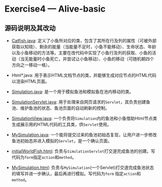 # Exercise4 — Alive-basic

## 源码说明及其改动

- [Catfish.java](./src/Catfish.java):
  定义了小鱼所对应的类，包含了其所在行及列的属性（可被外部获取以知晓）、剩余的能量（当能量不足时，小鱼不能移动）、生命状态、年龄以及小鱼移动的方法等。主要在改代码中实现了小鱼行及列的获取、小鱼的活动（当无能量时小鱼死亡，并尝试让小鱼移动）、小鱼的移动（可随机朝四个方向之一移动一格）。
- Html*.java: 用于表示HTML文档节点的类，并能够生成对应节点的HTML代码以渲染HTML页面。
- [Simulation.java](./src/Simulation.java): 是一个用于模拟鱼池和模拟鱼在池内移动的类。
- [SimulationServlet.java](./src/SimulationServlet.java): 用于处理来自网页请求的`Servlet`，其负责创建鱼池、维护鱼池的状态、鱼池页面的自动刷新的控制。
- [SimulationView.java](./src/SimulationView.java): 一个负责将`Simulation`内的鱼池和小鱼借助Html节点类生成展示用的HTML代码的工具类，供`Servlet`使用。
- [MySimulation.java](./src/MySimulation.java): 一个能将提交过来的鱼池初始态复现，让用户进一步修改鱼池初始态并进入模拟的`Servlet`，是一个确认页面。

- [initialWorldFish.html](./web/initialWorldFish.html): 负责与`SimulationServlet`打交道完成鱼池的创建。写代码为`form`指定`action`和`method`。
- [MySimulation.html](./web/MySimulation.html): 负责与`MySimulation`(一个Servlet)打交道完成鱼池状态的填写并进一步确认，最后再进行模拟。写代码为`form`
  指定`action`和`method`。